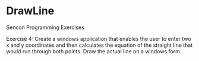 # DrawLine

Sencon Programming Exercises

Exercise 4:
Create a windows application that enables the user to enter two x and y coordinates and then calculates the equation of the straight line that would run through both points.
Draw the actual line on a windows form.
